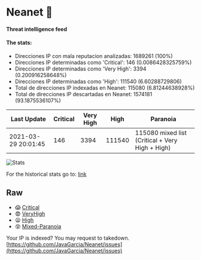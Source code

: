 # Neanet :hocho:
#### Threat intelligence feed
#### The stats:

- Direcciones IP con mala reputacion analizadas: 1689261 (100%)
- Direcciones IP determinadas como 'Critical':  146 (0.0086428325759%)
- Direcciones IP determinadas como 'Very High':  3394 (0.200916258648%)
- Direcciones IP determinadas como 'High':  111540 (6.60288729806)
- Total de direcciones IP indexadas en Neanet:  115080 (6.81244638928%)
- Total de direcciones IP descartadas en Neanet:  1574181 (93.1875536107%)

| Last Update | Critical | Very High | High | Paranoia |
| --- | --- | --- | --- | --- |
| 2021-03-29 20:01:45 | 146 | 3394 | 111540 | 115080 mixed list (Critical + Very High + High)|

![Stats](https://docs.google.com/spreadsheets/d/e/2PACX-1vSnaNMIXVabIpDJjufMlzH7poXnshF3mgd8Is1g9ytUEzVsP5my4Trn8f-xkoLLQ38xpL3HtmUexLo6/pubchart?oid=501124687&format=image)

For the historical stats go to: [link](/stats.csv)
## Raw
- :scream: [Critical](https://raw.githubusercontent.com/JavaGarcia/Neanet/master/blacklists/neanet_critical.txt)
- :fearful: [VeryHigh](https://raw.githubusercontent.com/JavaGarcia/Neanet/master/blacklists/neanet_veryHigh.txtt)
- :frowning: [High](https://raw.githubusercontent.com/JavaGarcia/Neanet/master/blacklists/neanet_high.txt)
- :dizzy_face: [Mixed-Paranoia](https://raw.githubusercontent.com/JavaGarcia/Neanet/master/blacklists/neanet_all.txt)


Your IP is indexed? You may request to takedown. [https://github.com/JavaGarcia/Neanet/issues](https://github.com/JavaGarcia/Neanet/issues)































































































































































































































































































































































































































































































































































































































































































































































































































































































































































































































































































































































































































































































































































































































































































































































































































































































































































































































































































































































































































































































































































































































































































































































































































































































































































































































































































































































































































































































































































































































































































































































































































































































































































































































































































































































































































































































































































































































































































































































































































































































































































































































































































































































































































































































































































































































































































































































































































































































































































































































































































































































































































































































































































































































